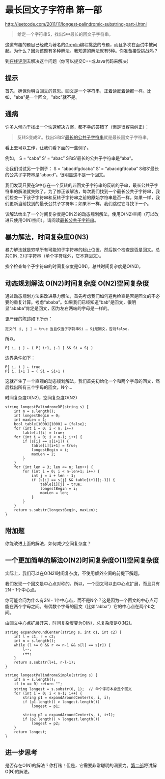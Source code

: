 # 最长回文子字符串 第一部

http://leetcode.com/2011/11/longest-palindromic-substring-part-i.html

> 给定一个字符串S，找出S中最长的回文子字符串。

这道有趣的题目已经成为著名的[Greplin](http://baike.baidu.com/view/5302414.htm?fr=iciba)编程挑战的专题，而且多次在面试中被问起。为什么？因为该题有多种解法。我知道的解法就有5种。你准备接受挑战吗？

到[在线评测](http://www.leetcode.com/onlinejudge)去解决这个问题（你可以提交C++或Java代码来解决）

## 提示
首先，确保你明白回文的意思。回文是一个字符串，正着读反着读都一样。比如，"aba"是一个回文，"abc"就不是。

## 通病
许多人倾向于找出一个快速解决方案，都不幸的答错了（但是很容易纠正）：

>反转S变成S’。找出S和S’[最长的公共子字符串](http://en.wikipedia.org/wiki/Longest_common_substring)就是最长回文子字符串。

看上去可以工作，让我们看下面的一些例子。

例如，
S = “caba” S’ = “abac”
S和S’最长的公共子字符串是“aba”。

让我们试试另一个例子：
S = “abacdfgdcaba” S’ = “abacdgfdcaba”
S和S’最长的公共子字符串是“abacd”。很明显这不是一个回文。

我们发现只要在S中存在一个反转的非回文子字符串的反转的子串，最长公共子字符串的解法就失败了。为了修正该解法，每次我们找到一个最长公共子字符串，我们检查一下该子字符串和反转子字符串之前的原始字符串是否一样。如果一样，我们更新当前找到的最长公共子字符串；如果不一样，我们跳过它寻找下一个。

该解法给出了一个时间复杂度是O(N2)的动态规划解法，使用O(N2)空间（可以改进只使用O(N)空间）。请阅读[最长公共子字符串](http://en.wikipedia.org/wiki/Longest_common_substring)。

## 暴力解法，时间复杂度O(N3)
暴力解法就是穷举所有可能的子字符串的起止位置，然后挨个检查是否是回文。总共C(N, 2)子字符串（单个字符除外，它不算回文）。

挨个检查每个子字符串的时间复杂度是O(N)，总共时间复杂度是O(N3)。

## 动态规划解法 O(N2)时间复杂度 O(N2)空间复杂度
通过动态规划方法来改进暴力解法，首先考虑我们如何避免检查是否是回文的不必要的重复计算。考虑“ababa”。如果我们已经知道“bab”是回文，很明显“ababa”肯定是回文，因为左右两端的字母是一样的。

更严谨的陈述如下所示：

```
定义P[ i, j ] ← true 当且仅当子字符串Si … Sj是回文，否则false.
```

所以，

```
P[ i, j ] ← ( P[ i+1, j-1 ] && Si = Sj )
```

边界条件如下：

```
P[ i, i ] ← true
P[ i, i+1 ] ← ( Si = Si+1 )
```

这就产生了一个直观的动态规划解法，我们首先初始化一个和两个字母的回文，然后找出所有三个字母的回文，N个...

时间复杂度O(N2)，空间复杂度O(N2)

```
string longestPalindromeDP(string s) {
    int n = s.length();
    int longestBegin = 0;
    int maxLen = 1;
    bool table[1000][1000] = {false};
    for (int i = 0; i < n; i++)
        table[i][i] = true;
    for (int i = 0; i < n-1; i++) {
        if (s[i] == s[i+1]) {
            table[i][i+1] = true;
            longestBegin = i;
            maxLen = 2;
        }
    }
    for (int len = 3; len <= n; len++) {
        for (int i = 0; i < n-len+1; i++) {
            int j = i + len - 1;
            if (s[i] == s[j] && table[i+1][j-1]) {
                table[i][j] = true;
                longestBegin = i;
                maxLen = len;
            }
        }
    }
    return s.substr(longestBegin, maxLen);
}
```

## 附加题
你能改进上面的解法，如何减少空间复杂度？

## 一个更加简单的解法O(N2)时间复杂度O(1)空间复杂度
实际上，我们可以在O(N2)时间复杂度，不使用额外空间的前提下解题。

我们发现一个回文是中心点对称的。所以，一个回文可以由中心点扩展，而且只有2N - 1个中心点。

你可能会问为什么有2N - 1个中心点，而不是N个？这是因为一个回文的中心点可能在两个字母之间。有偶数个字母的回文（比如“abba”）它的中心点在两个b之间。

由回文中心点扩展开来，时间复杂度变为O(N)，总复杂度是O(N2)。

```
string expandAroundCenter(string s, int c1, int c2) {
    int l = c1, r = c2;
    int n = s.length();
    while (l >= 0 && r <= n-1 && s[l] == s[r]) {
        l--;
        r++;
    }
    return s.substr(l+1, r-l-1);
}

string longestPalindromeSimple(string s) {
    int n = s.length();
    if (n == 0) return "";
    string longest = s.substr(0, 1);  // 单个字符本身是个回文
    for (int i = 0; i < n-1; i++) {
        string p1 = expandAroundCenter(s, i, i);
        if (p1.length() > longest.length())
            longest = p1;

        string p2 = expandAroundCenter(s, i, i+1);
        if (p2.length() > longest.length())
            longest = p2;
    }
    return longest;
}
```

## 进一步思考
是否存在O(N)的解法？你打赌！但是，它需要非常聪明的洞察力。[第二部](https://github.com/xiangzhai/leetcode/blob/master/question/longest-palindromic-substring-part-ii.md)将讲解O(N)的解法。

